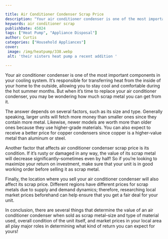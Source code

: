 ```yaml
---

title: Air Conditioner Condenser Scrap Price
description: "Your air conditioner condenser is one of the most important components in your cooling system. It’s responsible for transferring h...keep going and find out"
keywords: air conditioner scrap
publishDate: 45024
tags: ["Heat Pump", "Appliance Disposal"]
author: Curtis
categories: ["Household Appliances"]
cover: 
 image: /img/heatpump/338.webp
 alt: 'their sisters heat pump a recent addition '

---
```


Your air conditioner condenser is one of the most important components in your cooling system. It’s responsible for transferring heat from the inside of your home to the outside, allowing you to stay cool and comfortable during the hot summer months. But when it’s time to replace your air conditioner condenser, you may be wondering how much scrap metal you can get from it. 

The answer depends on several factors, such as its size and type. Generally speaking, larger units will fetch more money than smaller ones since they contain more metal. Likewise, newer models are worth more than older ones because they use higher-grade materials. You can also expect to receive a better price for copper condensers since copper is a higher-value metal than aluminum or steel. 

Another factor that affects air conditioner condenser scrap price is its condition. If it’s rusty or damaged in any way, the value of its scrap metal will decrease significantly–sometimes even by half! So if you’re looking to maximize your return on investment, make sure that your unit is in good working order before selling it as scrap metal. 

Finally, the location where you sell your air conditioner condenser will also affect its scrap price. Different regions have different prices for scrap metals due to supply and demand dynamics; therefore, researching local market prices beforehand can help ensure that you get a fair deal for your unit. 

In conclusion, there are several things that determine the value of an air conditioner condenser when sold as scrap metal–size and type of material used, overall condition of the unit itself, and market prices in your local area all play major roles in determining what kind of return you can expect for yours!
